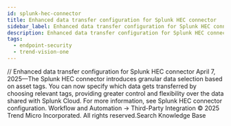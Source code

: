 ```yaml
---
id: splunk-hec-connector
title: Enhanced data transfer configuration for Splunk HEC connector
sidebar_label: Enhanced data transfer configuration for Splunk HEC connector
description: Enhanced data transfer configuration for Splunk HEC connector
tags:
  - endpoint-security
  - trend-vision-one
---
```


/*<![CDATA[*/ $('#title').html($('meta[name=map-description]').attr('content')); /*]]>*/ Enhanced data transfer configuration for Splunk HEC connector April 7, 2025—The Splunk HEC connector introduces granular data selection based on asset tags. You can now specify which data gets transferred by choosing relevant tags, providing greater control and flexibility over the data shared with Splunk Cloud. For more information, see Splunk HEC connector configuration. Workflow and Automation → Third-Party Integration © 2025 Trend Micro Incorporated. All rights reserved.Search Knowledge Base